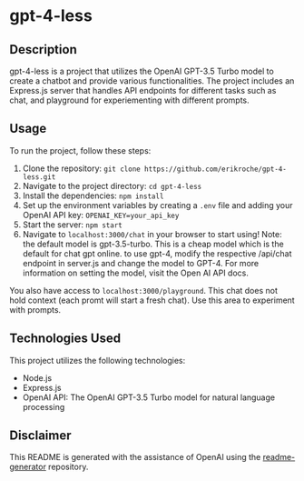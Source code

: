 # gpt-4-less

## Description
gpt-4-less is a project that utilizes the OpenAI GPT-3.5 Turbo model to create a chatbot and provide various functionalities. The project includes an Express.js server that handles API endpoints for different tasks such as chat, and playground for experiementing with different prompts.

## Usage
To run the project, follow these steps:

1. Clone the repository: `git clone https://github.com/erikroche/gpt-4-less.git`
2. Navigate to the project directory: `cd gpt-4-less`
3. Install the dependencies: `npm install`
4. Set up the environment variables by creating a `.env` file and adding your OpenAI API key: `OPENAI_KEY=your_api_key`
5. Start the server: `npm start`
6. Navigate to `localhost:3000/chat` in your browser to start using! Note: the default model is gpt-3.5-turbo. This is a cheap model which is the default for chat gpt online. to use gpt-4, modify the respective /api/chat endpoint in server.js and change the model to GPT-4. For more information on setting the model, visit the Open AI API docs.

You also have access to `localhost:3000/playground`. This chat does not hold context (each promt will start a fresh chat). Use this area to experiment with prompts.

## Technologies Used
This project utilizes the following technologies:

- Node.js
- Express.js
- OpenAI API: The OpenAI GPT-3.5 Turbo model for natural language processing

## Disclaimer
This README is generated with the assistance of OpenAI using the [readme-generator](https://github.com/erikroche/readme-generator) repository.